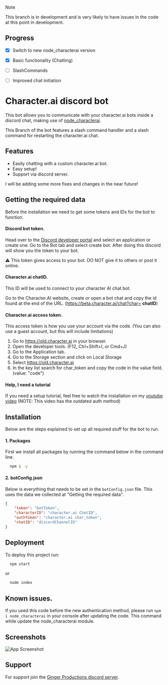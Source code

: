 > [!Note]
> This branch is in development and is very likely to have issues in the code at this point in development.

## Progress
- [x] Switch to new node_characterai version
- [x] Basic functionality (Chatting)
- [ ] SlashCommands
- [ ] Improved chat initiation


# Character.ai discord bot

This bot allows you to communicate with your character.ai bots inside a discord chat, making use of [node_characterai](https://github.com/realcoloride/node_characterai).

This Branch of the bot features a slash command handler and a slash command for restarting the character.ai chat.

## Features

- Easily chatting with a custom character.ai bot.
- Easy setup!
- Support via discord server.

I will be adding some more fixes and changes in the near future!


## Getting the required data
Before the installation we need to get some tokens and IDs for the bot to function.

#### Discord bot token.
Head over to the [Discord developer portal](https://discord.com/developers/applications) and select an application or create one. Go to the Bot tab and select create bot. After doing this discord will show you the token to your bot.

⚠ This token gives access to your bot. DO NOT give it to others or post it online.

#### Character.ai chatID.
This ID will be used to connect to your character AI chat bot. 

Go to the Character.AI website, create or open a bot chat and copy the id found at the end of the URL. (https://beta.character.ai/chat?char= **chatID**)

#### Character.ai access token.
This access token is how you use your account via the code. (You can also use a guest account, but this will include limitations)

1. Go to https://old.character.ai in your browser. 
2. Open the developer tools. (F12, Ctrl+Shift+I, or Cmd+J)
3. Go to the Application tab.
4. Go to the Storage section and click on Local Storage
5. Select https://old.character.ai
6. In the key list search for char_token and copy the code in the value field. (value: "code")

#### Help, I need a tutorial
If you need a setup tutorial, feel free to watch the installation on my [youtube video](https://www.youtube.com/watch?v=opzsBka7vkk) (NOTE: This video has the outdated auth method)

## Installation

Below are the steps explained to set up all required stuff for the bot to run.

#### 1. Packages
First we install all packages by running the command below in the command line.
```bash
  npm i -y
```

#### 2. botConfig.json
Below is everything that needs to be set in the `botConfig.json` file. This uses the data we collected at "Getting the required data".
```json
{
    "token": "botToken",
    "characterID": "character.ai ChatID",
    "authToken": "character.ai char_token",
    "chatID": "discordChannelID"
}
```
## Deployment

To deploy this project run:

```bash
  npm start
```
or
```bash
  node index
```

## Known issues.
If you used this code before the new authentication method, please run `npm i node_characterai` in your console after updating the code. This command while update the node_characterai module.

## Screenshots

![App Screenshot](https://i.imgur.com/mCjH1Kw.png)



## Support

For support join the [Ginger Productions discord server](https://discord.gg/8KxqWAKCPe). 

